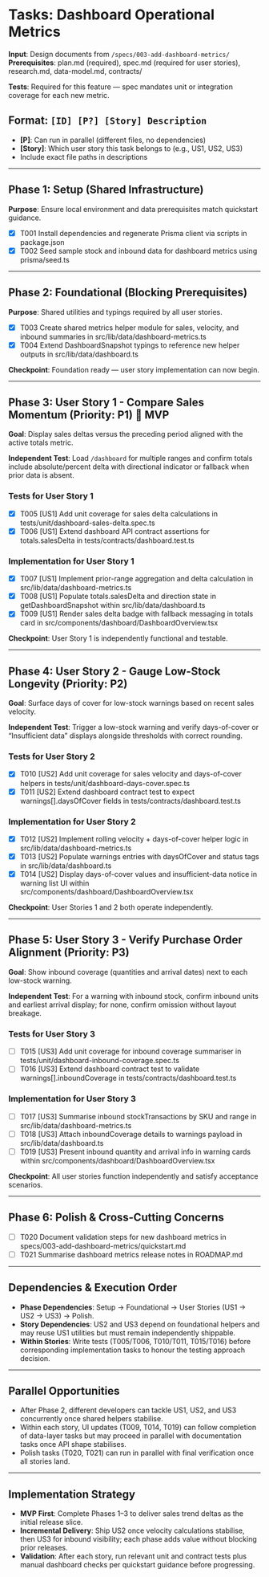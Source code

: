 # Tasks: Dashboard Operational Metrics

**Input**: Design documents from `/specs/003-add-dashboard-metrics/`
**Prerequisites**: plan.md (required), spec.md (required for user stories), research.md, data-model.md, contracts/

**Tests**: Required for this feature — spec mandates unit or integration coverage for each new metric.

## Format: `[ID] [P?] [Story] Description`

- **[P]**: Can run in parallel (different files, no dependencies)
- **[Story]**: Which user story this task belongs to (e.g., US1, US2, US3)
- Include exact file paths in descriptions

---

## Phase 1: Setup (Shared Infrastructure)

**Purpose**: Ensure local environment and data prerequisites match quickstart guidance.

- [x] T001 Install dependencies and regenerate Prisma client via scripts in package.json
- [x] T002 Seed sample stock and inbound data for dashboard metrics using prisma/seed.ts

---

## Phase 2: Foundational (Blocking Prerequisites)

**Purpose**: Shared utilities and typings required by all user stories.

- [x] T003 Create shared metrics helper module for sales, velocity, and inbound summaries in src/lib/data/dashboard-metrics.ts
- [x] T004 Extend DashboardSnapshot typings to reference new helper outputs in src/lib/data/dashboard.ts

**Checkpoint**: Foundation ready — user story implementation can now begin.

---

## Phase 3: User Story 1 - Compare Sales Momentum (Priority: P1) 🎯 MVP

**Goal**: Display sales deltas versus the preceding period aligned with the active totals metric.

**Independent Test**: Load `/dashboard` for multiple ranges and confirm totals include absolute/percent delta with directional indicator or fallback when prior data is absent.

### Tests for User Story 1

- [x] T005 [US1] Add unit coverage for sales delta calculations in tests/unit/dashboard-sales-delta.spec.ts
- [x] T006 [US1] Extend dashboard API contract assertions for totals.salesDelta in tests/contracts/dashboard.test.ts

### Implementation for User Story 1

- [x] T007 [US1] Implement prior-range aggregation and delta calculation in src/lib/data/dashboard-metrics.ts
- [x] T008 [US1] Populate totals.salesDelta and direction state in getDashboardSnapshot within src/lib/data/dashboard.ts
- [x] T009 [US1] Render sales delta badge with fallback messaging in totals card in src/components/dashboard/DashboardOverview.tsx

**Checkpoint**: User Story 1 is independently functional and testable.

---

## Phase 4: User Story 2 - Gauge Low-Stock Longevity (Priority: P2)

**Goal**: Surface days of cover for low-stock warnings based on recent sales velocity.

**Independent Test**: Trigger a low-stock warning and verify days-of-cover or “Insufficient data” displays alongside thresholds with correct rounding.

### Tests for User Story 2

- [x] T010 [US2] Add unit coverage for sales velocity and days-of-cover helpers in tests/unit/dashboard-days-cover.spec.ts
- [x] T011 [US2] Extend dashboard contract test to expect warnings[].daysOfCover fields in tests/contracts/dashboard.test.ts

### Implementation for User Story 2

- [x] T012 [US2] Implement rolling velocity + days-of-cover helper logic in src/lib/data/dashboard-metrics.ts
- [x] T013 [US2] Populate warnings entries with daysOfCover and status tags in src/lib/data/dashboard.ts
- [x] T014 [US2] Display days-of-cover values and insufficient-data notice in warning list UI within src/components/dashboard/DashboardOverview.tsx

**Checkpoint**: User Stories 1 and 2 both operate independently.

---

## Phase 5: User Story 3 - Verify Purchase Order Alignment (Priority: P3)

**Goal**: Show inbound coverage (quantities and arrival dates) next to each low-stock warning.

**Independent Test**: For a warning with inbound stock, confirm inbound units and earliest arrival display; for none, confirm omission without layout breakage.

### Tests for User Story 3

- [ ] T015 [US3] Add unit coverage for inbound coverage summariser in tests/unit/dashboard-inbound-coverage.spec.ts
- [ ] T016 [US3] Extend dashboard contract test to validate warnings[].inboundCoverage in tests/contracts/dashboard.test.ts

### Implementation for User Story 3

- [ ] T017 [US3] Summarise inbound stockTransactions by SKU and range in src/lib/data/dashboard-metrics.ts
- [ ] T018 [US3] Attach inboundCoverage details to warnings payload in src/lib/data/dashboard.ts
- [ ] T019 [US3] Present inbound quantity and arrival info in warning cards within src/components/dashboard/DashboardOverview.tsx

**Checkpoint**: All user stories function independently and satisfy acceptance scenarios.

---

## Phase 6: Polish & Cross-Cutting Concerns

- [ ] T020 Document validation steps for new dashboard metrics in specs/003-add-dashboard-metrics/quickstart.md
- [ ] T021 Summarise dashboard metrics release notes in ROADMAP.md

---

## Dependencies & Execution Order

- **Phase Dependencies**: Setup → Foundational → User Stories (US1 → US2 → US3) → Polish.
- **Story Dependencies**: US2 and US3 depend on foundational helpers and may reuse US1 utilities but must remain independently shippable.
- **Within Stories**: Write tests (T005/T006, T010/T011, T015/T016) before corresponding implementation tasks to honour the testing approach decision.

---

## Parallel Opportunities

- After Phase 2, different developers can tackle US1, US2, and US3 concurrently once shared helpers stabilise.
- Within each story, UI updates (T009, T014, T019) can follow completion of data-layer tasks but may proceed in parallel with documentation tasks once API shape stabilises.
- Polish tasks (T020, T021) can run in parallel with final verification once all stories land.

---

## Implementation Strategy

- **MVP First**: Complete Phases 1–3 to deliver sales trend deltas as the initial release slice.
- **Incremental Delivery**: Ship US2 once velocity calculations stabilise, then US3 for inbound visibility; each phase adds value without blocking prior releases.
- **Validation**: After each story, run relevant unit and contract tests plus manual dashboard checks per quickstart guidance before progressing.
